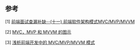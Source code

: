 ## 参考

[1] [前端面试查漏补缺--(十一) 前端软件架构模式MVC/MVP/MVVM](https://juejin.im/post/5c6e71216fb9a04a060577da)

[2] [MVC，MVP 和 MVVM 的图示](<http://www.ruanyifeng.com/blog/2015/02/mvcmvp_mvvm.html>)

[3] [浅析前端开发中的 MVC/MVP/MVVM 模式](https://juejin.im/post/593021272f301e0058273468)

